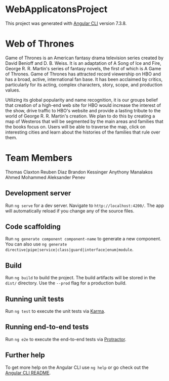 # WebApplicatonsProject

This project was generated with [Angular CLI](https://github.com/angular/angular-cli) version 7.3.8.

# Web of Thrones

Game of Thrones is an American fantasy drama television series created by David Benioff and D. B. Weiss. It is an adaptation of A Song of Ice and Fire, George R. R. Martin's series of fantasy novels, the first of which is A Game of Thrones. Game of Thrones has attracted record viewership on HBO and has a broad, active, international fan base. It has been acclaimed by critics, particularly for its acting, complex characters, story, scope, and production values. 

Utilizing its global popularity and name recognition, it is our groups belief that creation of a high-end web site for HBO would increase the interest of the show, drive traffic to HBO's website and provide a lasting tribute to the world of George R. R. Martin's creation. We plan to do this by creating a map of Westeros that will be segmented by the main areas and families that the books focus on. Users will be able to traverse the map, click on interesting cities and learn about the histories of the families that rule over them. 

# Team Members

Thomas Claxton
Reuben Diaz
Brandon Kessinger
Anythony Manalakos
Ahmed Mohammed
Aleksander Penev

## Development server

Run `ng serve` for a dev server. Navigate to `http://localhost:4200/`. The app will automatically reload if you change any of the source files.

## Code scaffolding

Run `ng generate component component-name` to generate a new component. You can also use `ng generate directive|pipe|service|class|guard|interface|enum|module`.

## Build

Run `ng build` to build the project. The build artifacts will be stored in the `dist/` directory. Use the `--prod` flag for a production build.

## Running unit tests

Run `ng test` to execute the unit tests via [Karma](https://karma-runner.github.io).

## Running end-to-end tests

Run `ng e2e` to execute the end-to-end tests via [Protractor](http://www.protractortest.org/).

## Further help

To get more help on the Angular CLI use `ng help` or go check out the [Angular CLI README](https://github.com/angular/angular-cli/blob/master/README.md).

